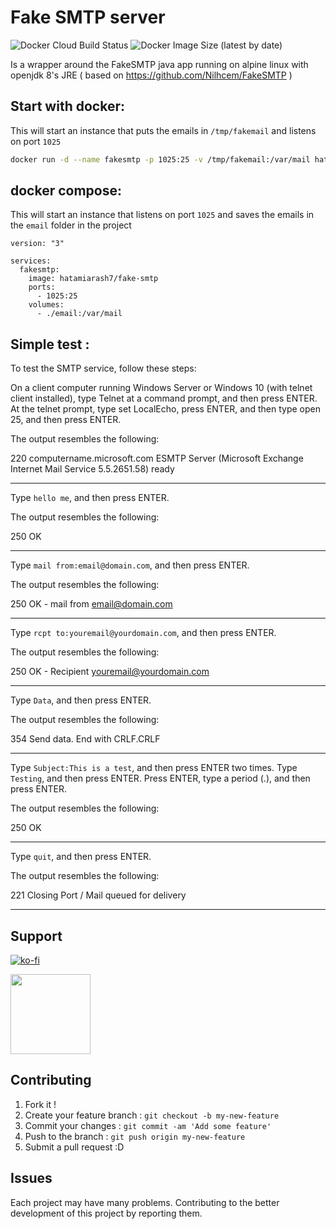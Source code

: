 # Fake SMTP server
![Docker Cloud Build Status](https://img.shields.io/docker/cloud/build/hatamiarash7/fake-smtp) ![Docker Image Size (latest by date)](https://img.shields.io/docker/image-size/hatamiarash7/fake-smtp)

Is a wrapper around the FakeSMTP java app running on alpine linux with openjdk 8's JRE ( based on https://github.com/Nilhcem/FakeSMTP )

## Start with docker:
This will start an instance that puts the emails in `/tmp/fakemail` and listens on port `1025`

```bash
docker run -d --name fakesmtp -p 1025:25 -v /tmp/fakemail:/var/mail hatamiarash7/fake-smtp
```

## docker compose:
This will start an instance that listens on port `1025` and saves the emails in the `email` folder in the project

```
version: "3"

services:
  fakesmtp:
    image: hatamiarash7/fake-smtp
    ports:
      - 1025:25
    volumes:
      - ./email:/var/mail
```

## Simple test :

To test the SMTP service, follow these steps: 

On a client computer running Windows Server or Windows 10 (with telnet client installed), type
Telnet at a command prompt, and then press ENTER.
At the telnet prompt, type set LocalEcho, press ENTER, and then type open <machinename> 25, and then press ENTER.

The output resembles the following:

220 computername.microsoft.com ESMTP Server (Microsoft Exchange Internet Mail Service 5.5.2651.58) ready

---

Type ```hello me```, and then press ENTER.

The output resembles the following:

250 OK

---

Type ```mail from:email@domain.com```, and then press ENTER. 

The output resembles the following:

250 OK - mail from <email@domain.com>

---

Type ```rcpt to:youremail@yourdomain.com```, and then press ENTER.

The output resembles the following:

250 OK - Recipient <youremail@yourdomain.com>

---

Type ```Data```, and then press ENTER.

The output resembles the following:

354 Send data.  End with CRLF.CRLF

---

Type ```Subject:This is a test```, and then press ENTER two times.
Type ```Testing```, and then press ENTER.
Press ENTER, type a period (.), and then press ENTER.

The output resembles the following:

250 OK

---

Type ```quit```, and then press ENTER.

The output resembles the following:

221 Closing Port / Mail queued for delivery

---

## Support

[![ko-fi](https://www.ko-fi.com/img/githubbutton_sm.svg)](https://ko-fi.com/D1D1WGU9)

<div><a href="https://payping.ir/@hatamiarash7"><img src="https://cdn.payping.ir/statics/Payping-logo/Trust/blue.svg" height="128" width="128"></a></div>

## Contributing

1. Fork it !
2. Create your feature branch : `git checkout -b my-new-feature`
3. Commit your changes : `git commit -am 'Add some feature'`
4. Push to the branch : `git push origin my-new-feature`
5. Submit a pull request :D

## Issues

Each project may have many problems. Contributing to the better development of this project by reporting them.
